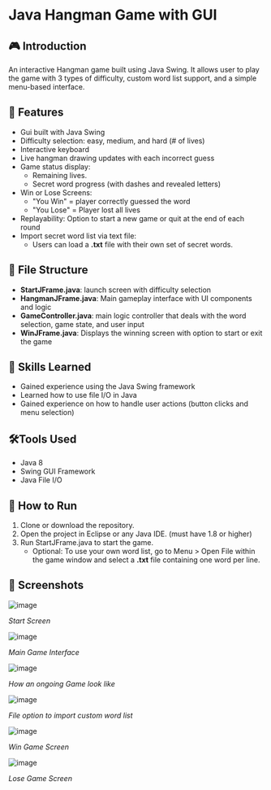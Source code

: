 # Java Hangman Game with GUI

## 🎮 Introduction

An interactive Hangman game built using Java Swing. It allows user to play the game with 3 types of difficulty, custom word list support, and a simple menu-based interface.

## 🧩 Features

- Gui built with Java Swing
- Difficulty selection: easy, medium, and hard (# of lives)
- Interactive keyboard
- Live hangman drawing updates with each incorrect guess
- Game status display:
  - Remaining lives.
  - Secret word progress (with dashes and revealed letters)
- Win or Lose Screens:
  - "You Win" = player correctly guessed the word
  - "You Lose" = Player lost all lives
- Replayability: Option to start a new game or quit at the end of each round
- Import secret word list via text file:
  - Users can load a **.txt** file with their own set of secret words.

## 📂 File Structure
- **StartJFrame.java**: launch screen with difficulty selection
- **HangmanJFrame.java**: Main gameplay interface with UI components and logic
- **GameController.java**: main logic controller that deals with the word selection, game state, and user input
- **WinJFrame.java**: Displays the winning screen with option to start or exit the game

## 🧠 Skills Learned
- Gained experience using the Java Swing framework
- Learned how to use file I/O in Java
- Gained experience on how to handle user actions (button clicks and menu selection)

## 🛠️Tools Used
- Java 8
- Swing GUI Framework
- Java File I/O

## 🚀 How to Run
1. Clone or download the repository. 
2. Open the project in Eclipse or any Java IDE. (must have 1.8 or higher)
3. Run StartJFrame.java to start the game.
   - Optional: To use your own word list, go to Menu > Open File within the game window and select a **.txt** file containing one word per line.

## 📸 Screenshots

![image](https://github.com/user-attachments/assets/2f0d90f9-55f8-4805-987b-8520301010c2)

*Start Screen*

![image](https://github.com/user-attachments/assets/8408e5b3-0c19-44f5-86a7-f1b049e9b468)

*Main Game Interface*

![image](https://github.com/user-attachments/assets/2c103389-2ada-4aa2-b009-784b02a4d5f0)

*How an ongoing Game look like*

![image](https://github.com/user-attachments/assets/98b6e3d2-cc83-4813-a477-b6f5bc3b3f69)

*File option to import custom word list*

![image](https://github.com/user-attachments/assets/3cd03d9d-f2be-4d6d-bd74-64baf17262bc)

*Win Game Screen*

![image](https://github.com/user-attachments/assets/98496a3e-3efd-4f31-8ad3-9a25c7f00a48)

*Lose Game Screen*
